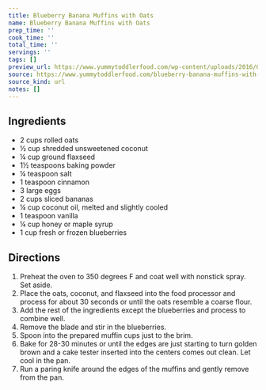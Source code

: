 ```yaml
---
title: Blueberry Banana Muffins with Oats
name: Blueberry Banana Muffins with Oats
prep_time: ''
cook_time: ''
total_time: ''
servings: ''
tags: []
preview_url: https://www.yummytoddlerfood.com/wp-content/uploads/2016/02/blueberry-banana-muffins-400x266.jpg
source: https://www.yummytoddlerfood.com/blueberry-banana-muffins-with-oats/
source_kind: url
notes: []
---
```


## Ingredients
- 2 cups rolled oats
- ½ cup shredded unsweetened coconut
- ¼ cup ground flaxseed
- 1½ teaspoons baking powder
- ¼ teaspoon salt
- 1 teaspoon cinnamon
- 3  large eggs
- 2 cups sliced bananas
- ¼ cup coconut oil, melted and slightly cooled
- 1 teaspoon vanilla
- ¼ cup honey or maple syrup
- 1 cup fresh or frozen blueberries


## Directions
1. Preheat the oven to 350 degrees F and coat well with nonstick spray. Set aside.
2. Place the oats, coconut, and flaxseed into the food processor and process for about 30 seconds or until the oats resemble a coarse flour.
3. Add the rest of the ingredients except the blueberries and process to combine well.
4. Remove the blade and stir in the blueberries.
5. Spoon into the prepared muffin cups just to the brim.
6. Bake for 28-30 minutes or until the edges are just starting to turn golden brown and a cake tester inserted into the centers comes out clean. Let cool in the pan.
7. Run a paring knife around the edges of the muffins and gently remove from the pan.
